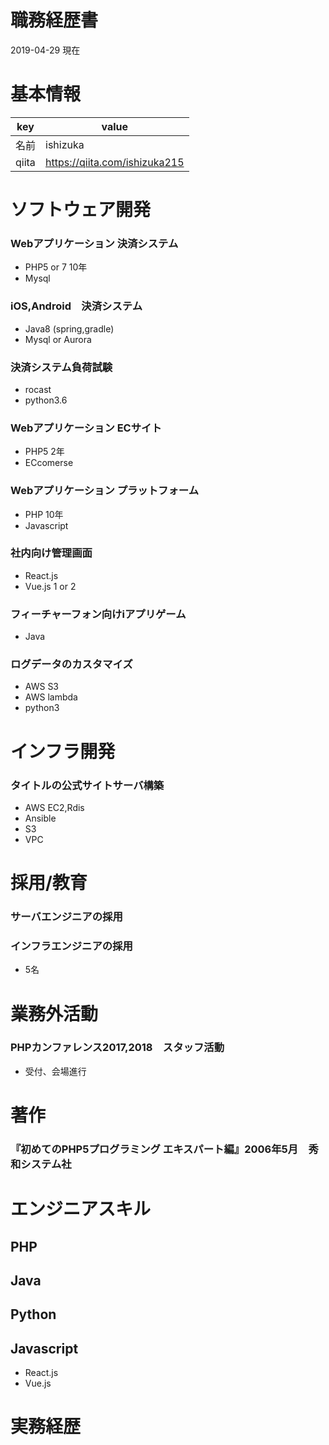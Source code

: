 # 職務経歴書
2019-04-29 現在

# 基本情報
|key|value|
|---|---|
|名前  |ishizuka  |
|qiita  |https://qiita.com/ishizuka215  |

# ソフトウェア開発
### Webアプリケーション 決済システム 
- PHP5 or 7 10年
- Mysql 
### iOS,Android　決済システム
- Java8 (spring,gradle)
- Mysql or Aurora
### 決済システム負荷試験
- rocast
- python3.6
### Webアプリケーション ECサイト
- PHP5 2年
- ECcomerse
### Webアプリケーション プラットフォーム
- PHP 10年
- Javascript
### 社内向け管理画面
- React.js
- Vue.js 1 or 2
### フィーチャーフォン向けiアプリゲーム
- Java
### ログデータのカスタマイズ
- AWS S3
- AWS lambda
- python3

# インフラ開発
### タイトルの公式サイトサーバ構築
- AWS EC2,Rdis 
- Ansible
- S3
- VPC


# 採用/教育
### サーバエンジニアの採用
### インフラエンジニアの採用
- 5名


# 業務外活動
### PHPカンファレンス2017,2018　スタッフ活動
- 受付、会場進行

# 著作
### 『初めてのPHP5プログラミング エキスパート編』2006年5月　秀和システム社

# エンジニアスキル
## PHP
## Java
## Python
## Javascript
- React.js
- Vue.js

# 実務経歴


